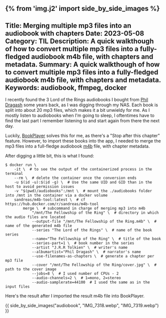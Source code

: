 {% from 'img.j2' import side_by_side_images %}
---
Title: Merging multiple mp3 files into an audiobook with chapters
Date: 2023-05-08
Category: TIL
Description: A quick walkthough of how to convert multiple mp3 files into a fully-fledged audiobook m4b file, with chapters and metadata.
Summary: A quick walkthough of how to convert multiple mp3 files into a fully-fledged audiobook m4b file, with chapters and metadata.
Keywords: audiobook, ffmpeg, docker
---

I recently found the 3 Lord of the Rings audiobooks I bought from [Phil Dragash](https://www.phildragash.com/index.html) some years back, as I was digging through my NAS. Each book is split into about 20 mp3 files, which makes it a bit unwieldy for me. As I mostly listen to audiobooks when I'm going to sleep, I oftentimes have to find the last part I remember listening to and start again from there the next day.

Luckily, [BookPlayer](https://apps.apple.com/fr/app/bookplayer/id1138219998) solves this for me, as there's a "Stop after this chapter" feature. However, to import these books into the app, I needed to merge the mp3 files into a full-fledge audiobook [m4b](https://fileinfo.com/extension/m4b) file, with chapter metadata.

After digging a little bit, this is what I found:

```shell
$ docker run \
    -it \  # to see the output of the containerized process in the terminal
    --rm \  # delete the container once the conversion ends
    -u $(id -u):$(id -g) \  # Use the same UID and GID than in the host to avoid permission issues
    -v "$(pwd)/audiobooks":/mnt \  # mount the ./audiobooks folder into /mnt in the container via a docker volume
	sandreas/m4b-tool:latest \  # cf https://hub.docker.com/r/sandreas/m4b-tool
		merge \  # subcommand in charge of merging mp3 into m4b
			"/mnt/The Fellowship of the Ring" \  # directory in which the audio files are located
			--output-file "/mnt/The Fellowship of the Ring.m4b" \  # name of the generated m4b file
			--series "The Lord of the Rings" \  # name of the book series
            --name="The Fellowship of the Ring" \  # title of the book
			--series-part=1 \  # book number in the series
			--artist "J.R.R Tolkien" \  # writer's name
            --albumartist="Phil Dragash" \  # narrator's name
			--use-filenames-as-chapters \  # generate a chapter per mp3 file
			--cover "/mnt/The Fellowship of the Ring/cover.jpg" \  # path to the cover image
			--jobs=8 \  # I used number of CPUs - 2
			--audio-channels=2 \  # 1=mono, 2=stereo
			--audio-samplerate=44100  # I used the same as in the input files
```
Here's the result after I imported the result m4b file into BookPlayer.

{{ side_by_side_images("audiobook", "IMG_7318.webp", "IMG_7319.webp") }}
